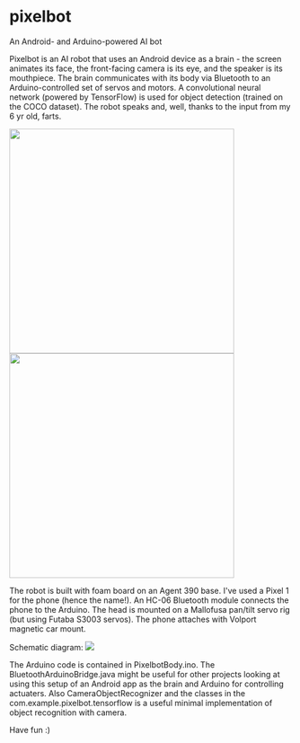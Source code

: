 # pixelbot
An Android- and Arduino-powered AI bot

Pixelbot is an AI robot that uses an Android device as a brain - the screen animates its face,
the front-facing camera is its eye, and the speaker is its mouthpiece. The brain communicates
with its body via Bluetooth to an Arduino-controlled set of servos and motors. A convolutional neural
network (powered by TensorFlow) is used for object detection (trained on the COCO dataset). The robot
speaks and, well, thanks to the input from my 6 yr old, farts.

 <img src="https://github.com/daveyburke/pixelbot/blob/master/Pixelbot.jpg" width=400/> <img src="https://github.com/daveyburke/pixelbot/blob/master/Pixelbot_Back.jpg" width=400/>

The robot is built with foam board on an Agent 390 base. I've used a Pixel 1 for the phone (hence the name!). An HC-06 Bluetooth module connects the phone to the Arduino. The head is mounted on a Mallofusa pan/tilt servo rig (but using Futaba S3003 servos). The phone attaches with Volport magnetic car mount.

Schematic diagram:
 <img src="https://github.com/daveyburke/pixelbot/blob/master/Schematic.jpg"/>
  
The Arduino code is contained in PixelbotBody.ino. The BluetoothArduinoBridge.java might be useful for other projects looking at using this setup of an Android app as the brain and Arduino for controlling actuaters. Also CameraObjectRecognizer and the classes in the com.example.pixelbot.tensorflow is a useful minimal implementation of object recognition with camera.
 
 Have fun :)
